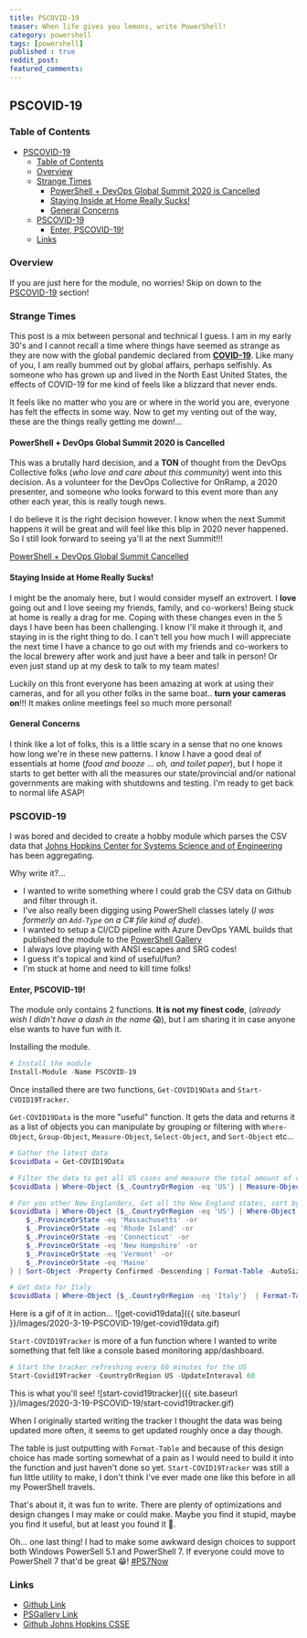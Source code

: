```yaml
---
title: PSCOVID-19
teaser: When life gives you lemons, write PowerShell!
category: powershell
tags: [powershell]
published : true
reddit_post:
featured_comments:
---
```


## PSCOVID-19

### Table of Contents

- [PSCOVID-19](#pscovid-19)
  - [Table of Contents](#table-of-contents)
  - [Overview](#overview)
  - [Strange Times](#strange-times)
    - [PowerShell + DevOps Global Summit 2020 is Cancelled](#powershell--devops-global-summit-2020-is-cancelled)
    - [Staying Inside at Home Really Sucks!](#staying-inside-at-home-really-sucks)
    - [General Concerns](#general-concerns)
  - [PSCOVID-19](#pscovid-19-1)
    - [Enter, PSCOVID-19!](#enter-pscovid-19)
  - [Links](#links)

### Overview

If you are just here for the module, no worries!  Skip on down to the [PSCOVID-19](#pscovid-19-1) section!

### Strange Times

This post is a mix between personal and technical I guess.  I am in my early 30's and I cannot recall a time where things have seemed as strange as they are now with the global pandemic declared from **[COVID-19][COVID19]**.  Like many of you, I am really bummed out by global affairs, perhaps selfishly.  As someone who has grown up and lived in the North East United States, the effects of COVID-19 for me kind of feels like a blizzard that never ends.

It feels like no matter who you are or where in the world you are, everyone has felt the effects in some way.  Now to get my venting out of the way, these are the things really getting me down!...

#### PowerShell + DevOps Global Summit 2020 is Cancelled

This was a brutally hard decision, and a **TON** of thought from the DevOps Collective folks (_who love and care about this community_) went into this decision.  As a volunteer for the DevOps Collective for OnRamp, a 2020 presenter, and someone who looks forward to this event more than any other each year, this is really tough news.  

I do believe it is the right decision however.  I know when the next Summit happens it will be great and will feel like this blip in 2020 never happened.  So I still look forward to seeing ya'll at the next Summit!!!

[PowerShell + DevOps Global Summit Cancelled][SummitNews]

#### Staying Inside at Home Really Sucks!

I might be the anomaly here, but I would consider myself an extrovert.  I **love** going out and I love seeing my friends, family, and co-workers!  Being stuck at home is really a drag for me.  Coping with these changes even in the 5 days I have been has been challenging.  I know I'll make it through it, and staying in is the right thing to do.  I can't tell you how much I will appreciate the next time I have a chance to go out with my friends and co-workers to the local brewery after work and just have a beer and talk in person!  Or even just stand up at my desk to talk to my team mates!

Luckily on this front everyone has been amazing at work at using their cameras, and for all you other folks in the same boat.. **turn your cameras on**!!!  It makes online meetings feel so much more personal!

#### General Concerns

I think like a lot of folks, this is a little scary in a sense that no one knows how long we're in these new patterns.  I know I have a good deal of essentials at home (_food and booze_ ...  _oh, and toilet paper_), but I hope it starts to get better with all the measures our state/provincial and/or national governments are making with shutdowns and testing.  I'm ready to get back to normal life ASAP!

### PSCOVID-19

I was bored and decided to create a hobby module which parses the CSV data that [Johns Hopkins Center for Systems Science and of Engineering][JohnsHopkins] has been aggregating.  

Why write it?...

- I wanted to write something where I could grab the CSV data on Github and filter through it.  
- I've also really been digging using PowerShell classes lately (_I was formerly an `Add-Type` on a C# file kind of dude_).
- I wanted to setup a CI/CD pipeline with Azure DevOps YAML builds that published the module to the [PowerShell Gallery][PSGalleryCOVID]
- I always love playing with ANSI escapes and SRG codes!
- I guess it's topical and kind of useful/fun?
- I'm stuck at home and need to kill time folks!

#### Enter, PSCOVID-19!

The module only contains 2 functions.  **It is not my finest code**, (_already wish I didn't have a dash in the name_ 😱), but I am sharing it in case anyone else wants to have fun with it.

Installing the module.

```powershell
# Install the module
Install-Module -Name PSCOVID-19
```

Once installed there are two functions, `Get-COVID19Data` and `Start-CVOID19Tracker`.

`Get-COVID19Data` is the more "useful" function.  It gets the data and returns it as a list of objects you can manipulate by grouping or filtering with `Where-Object`, `Group-Object`, `Measure-Object`, `Select-Object`, and `Sort-Object` etc...

```powershell
# Gather the latest data
$covidData = Get-COVID19Data

# Filter the data to get all US cases and measure the total amount of confirmed cases across all of the data
$covidData | Where-Object {$_.CountryOrRegion -eq 'US'} | Measure-Object -Property Confirmed -Sum

# For you other New Englanders, Get all the New England states, sort by 'confirmed' cases and then format it out as a table
$covidData | Where-Object {$_.CountryOrRegion -eq 'US'} | Where-Object {
    $_.ProvinceOrState -eq 'Massachusetts' -or
    $_.ProvinceOrState -eq 'Rhode Island' -or
    $_.ProvinceOrState -eq 'Connecticut' -or
    $_.ProvinceOrState -eq 'New Hampshire' -or
    $_.ProvinceOrState -eq 'Vermont' -or
    $_.ProvinceOrState -eq 'Maine'
} | Sort-Object -Property Confirmed -Descending | Format-Table -AutoSize

# Get data for Italy
$covidData | Where-Object {$_.CountryOrRegion -eq 'Italy'}  | Format-Table -AutoSize
```

Here is a gif of it in action...
![get-covid19data]({{ site.baseurl }}/images/2020-3-19-PSCOVID-19/get-covid19data.gif)

`Start-COVID19Tracker` is more of a fun function where I wanted to write something that felt like a console based monitoring app/dashboard.

```powershell
# Start the tracker refreshing every 60 minutes for the US
Start-Covid19Tracker -CountryOrRegion US -UpdateInteraval 60
```

This is what you'll see!
![start-covid19tracker]({{ site.baseurl }}/images/2020-3-19-PSCOVID-19/start-covid19tracker.gif)

When I originally started writing the tracker I thought the data was being updated more often, it seems to get updated roughly once a day though.  

The table is just outputting with `Format-Table` and because of this design choice has made sorting somewhat of a pain as I would need to build it into the function and just haven't done so yet.  `Start-COVID19Tracker` was still a fun little utility to make, I don't think I've ever made one like this before in all my PowerShell travels.

That's about it, it was fun to write.  There are plenty of optimizations and design changes I may make or could make.  Maybe you find it stupid, maybe you find it useful, but at least you found it 🤷.

Oh... one last thing!  I had to make some awkward design choices to support both Windows PowerSell 5.1 and PowerShell 7.  If everyone could move to PowerShell 7 that'd be great 😁! [#PS7Now][PSNOW]  

### Links

- [Github Link][Github]
- [PSGallery Link][PSGalleryCOVID]
- [Github Johns Hopkins CSSE][JohnsHopkins]

[COVID19]:https://en.wikipedia.org/wiki/Coronavirus_disease_2019
[JohnsHopkins]:https://github.com/CSSEGISandData/COVID-19
[SummitNews]:https://events.devopscollective.org/powershell-devops-global-summit-cancelled/
[PSGalleryCOVID]:https://www.powershellgallery.com/packages/PSCOVID-19/
[Github]:https://github.com/ephos/PSCOVID-19
[PSNOW]:https://twitter.com/hashtag/PS7Now?src=hashtag_click